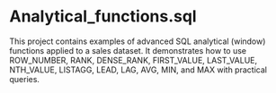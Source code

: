 # Analytical_functions.sql
This project contains examples of advanced SQL analytical (window) functions applied to a sales dataset. It demonstrates how to use ROW_NUMBER, RANK, DENSE_RANK, FIRST_VALUE, LAST_VALUE, NTH_VALUE, LISTAGG, LEAD, LAG, AVG, MIN, and MAX with practical queries.
